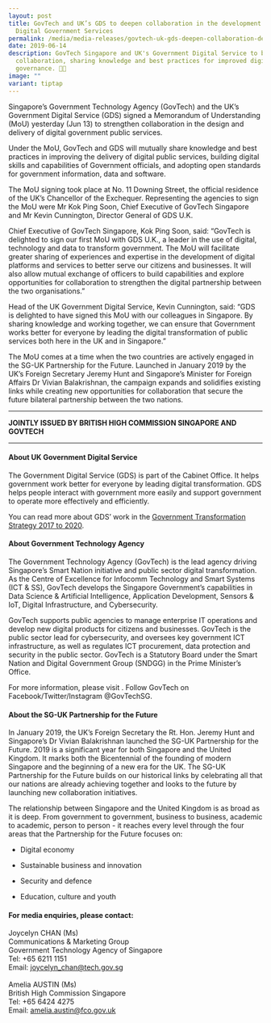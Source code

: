 ```yaml
---
layout: post
title: GovTech and UK’s GDS to deepen collaboration in the development of
  Digital Government Services
permalink: /media/media-releases/govtech-uk-gds-deepen-collaboration-development-digital-government-services/
date: 2019-06-14
description: GovTech Singapore and UK's Government Digital Service to boost
  collaboration, sharing knowledge and best practices for improved digital
  governance. 🤝🌐
image: ""
variant: tiptap
---
```

<p>Singapore’s Government Technology Agency (GovTech) and the UK’s Government
Digital Service (GDS) signed a Memorandum of Understanding (MoU) yesterday
(Jun 13) to strengthen collaboration in the design and delivery of digital
government public services.</p>
<p>Under the MoU, GovTech and GDS will mutually share knowledge and best
practices in improving the delivery of digital public services, building
digital skills and capabilities of Government officials, and adopting open
standards for government information, data and software.</p>
<p>The MoU signing took place at No. 11 Downing Street, the official residence
of the UK’s Chancellor of the Exchequer. Representing the agencies to sign
the MoU were Mr Kok Ping Soon, Chief Executive of GovTech Singapore and
Mr Kevin Cunnington, Director General of GDS U.K.</p>
<p>Chief Executive of GovTech Singapore, Kok Ping Soon, said: “GovTech is
delighted to sign our first MoU with GDS U.K., a leader in the use of digital,
technology and data to transform government. The MoU will facilitate greater
sharing of experiences and expertise in the development of digital platforms
and services to better serve our citizens and businesses. It will also
allow mutual exchange of officers to build capabilities and explore opportunities
for collaboration to strengthen the digital partnership between the two
organisations.”</p>
<p>Head of the UK Government Digital Service, Kevin Cunnington, said: “GDS
is delighted to have signed this MoU with our colleagues in Singapore.
By sharing knowledge and working together, we can ensure that Government
works better for everyone by leading the digital transformation of public
services both here in the UK and in Singapore.”</p>
<p>The MoU comes at a time when the two countries are actively engaged in
the SG-UK Partnership for the Future. Launched in January 2019 by the UK’s
Foreign Secretary Jeremy Hunt and Singapore’s Minister for Foreign Affairs
Dr Vivian Balakrishnan, the campaign expands and solidifies existing links
while creating new opportunities for collaboration that secure the future
bilateral partnership between the two nations.</p>
<hr>
<p><strong>JOINTLY ISSUED BY BRITISH HIGH COMMISSION SINGAPORE AND GOVTECH</strong>
</p>
<hr>
<h4>About UK Government Digital Service</h4>
<p>The Government Digital Service (GDS) is part of the Cabinet Office. It
helps government work better for everyone by leading digital transformation.
GDS helps people interact with government more easily and support government
to operate more effectively and efficiently.</p>
<p>You can read more about GDS’ work in the <a href="https://www.gov.uk/government/publications/government-transformation-strategy-2017-to-2020" rel="noopener noreferrer nofollow" target="_blank">Government Transformation Strategy 2017 to 2020</a>.</p>
<h4>About Government Technology Agency</h4>
<p>The Government Technology Agency (GovTech) is the lead agency driving
Singapore’s Smart Nation initiative and public sector digital transformation.
As the Centre of Excellence for Infocomm Technology and Smart Systems (ICT
&amp; SS), GovTech develops the Singapore Government’s capabilities in
Data Science &amp; Artificial Intelligence, Application Development, Sensors
&amp; IoT, Digital Infrastructure, and Cybersecurity.</p>
<p>GovTech supports public agencies to manage enterprise IT operations and
develop new digital products for citizens and businesses. GovTech is the
public sector lead for cybersecurity, and oversees key government ICT infrastructure,
as well as regulates ICT procurement, data protection and security in the
public sector. GovTech is a Statutory Board under the Smart Nation and
Digital Government Group (SNDGG) in the Prime Minister’s Office.</p>
<p>For more information, please visit . Follow GovTech on Facebook/Twitter/Instagram
@GovTechSG.</p>
<h4>About the SG-UK Partnership for the Future</h4>
<p>In January 2019, the UK’s Foreign Secretary the Rt. Hon. Jeremy Hunt and
Singapore’s Dr Vivian Balakrishnan launched the SG-UK Partnership for the
Future. 2019 is a significant year for both Singapore and the United Kingdom.
It marks both the Bicentennial of the founding of modern Singapore and
the beginning of a new era for the UK. The SG-UK Partnership for the Future
builds on our historical links by celebrating all that our nations are
already achieving together and looks to the future by launching new collaboration
initiatives.</p>
<p>The relationship between Singapore and the United Kingdom is as broad
as it is deep. From government to government, business to business, academic
to academic, person to person - it reaches every level through the four
areas that the Partnership for the Future focuses on:</p>
<ul data-tight="true" class="tight">
<li>
<p>Digital economy</p>
</li>
<li>
<p>Sustainable business and innovation</p>
</li>
<li>
<p>Security and defence</p>
</li>
<li>
<p>Education, culture and youth</p>
</li>
</ul>
<h4>For media enquiries, please contact:</h4>
<p>Joycelyn CHAN (Ms)
<br>Communications &amp; Marketing Group
<br>Government Technology Agency of Singapore
<br>Tel: +65 6211 1151
<br>Email: <a href="mailto:joycelyn_chan@tech.gov.sg" rel="noopener noreferrer nofollow" target="_blank">joycelyn_chan@tech.gov.sg</a> 
<br>
<br>Amelia AUSTIN (Ms)
<br>British High Commission Singapore
<br>Tel: +65 6424 4275
<br>Email: <a href="mailto:amelia.austin@fco.gov.uk" rel="noopener noreferrer nofollow" target="_blank">amelia.austin@fco.gov.uk</a>
</p>
<p></p>